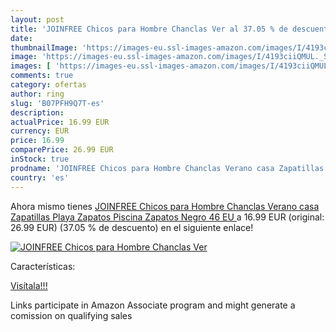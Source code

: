 ```yaml
---
layout: post
title: 'JOINFREE Chicos para Hombre Chanclas Ver al 37.05 % de descuento'
date: 
thumbnailImage: 'https://images-eu.ssl-images-amazon.com/images/I/4193ciiQMUL._SL200_.jpg'
image: 'https://images-eu.ssl-images-amazon.com/images/I/4193ciiQMUL._SL200_.jpg'
images: [ 'https://images-eu.ssl-images-amazon.com/images/I/4193ciiQMUL._SL200_.jpg' ]
comments: true
category: ofertas
author: ring
slug: 'B07PFH9Q7T-es'
description:
actualPrice: 16.99 EUR
currency: EUR
price: 16.99
comparePrice: 26.99 EUR
inStock: true
prodname: 'JOINFREE Chicos para Hombre Chanclas Verano casa Zapatillas Playa Zapatos Piscina Zapatos  Negro  46 EU '
country: 'es'
---
```


Ahora mismo tienes [JOINFREE Chicos para Hombre Chanclas Verano casa Zapatillas Playa Zapatos Piscina Zapatos  Negro  46 EU ](https://www.amazon.es/dp/B07PFH9Q7T/?tag=tolees-21) a 16.99 EUR (original: 26.99 EUR) (37.05 %  de descuento) en el siguiente enlace!

[![JOINFREE Chicos para Hombre Chanclas Ver](https://images-eu.ssl-images-amazon.com/images/I/4193ciiQMUL._SL200_.jpg)](https://www.amazon.es/dp/B07PFH9Q7T/?tag=tolees-21)

Características:


[Visítala!!!](https://www.amazon.es/dp/B07PFH9Q7T/?tag=tolees-21)

Links participate in Amazon Associate program and might generate a comission on qualifying sales
